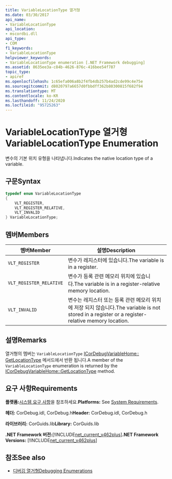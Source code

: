 ```yaml
---
title: VariableLocationType 열거형
ms.date: 03/30/2017
api_name:
- VariableLocationType
api_location:
- mscordbi.dll
api_type:
- COM
f1_keywords:
- VariableLocationType
helpviewer_keywords:
- VariableLocationType enumeration [.NET Framework debugging]
ms.assetid: 8635ee3a-c84b-4626-876c-416bee54f787
topic_type:
- apiref
ms.openlocfilehash: 1c65efa006a8b2f4fb4db257b4ad2cde99c4e75e
ms.sourcegitcommit: d8020797a6657d0fbbdff362b80300815f682f94
ms.translationtype: MT
ms.contentlocale: ko-KR
ms.lasthandoff: 11/24/2020
ms.locfileid: "95725263"
---
```

# <a name="variablelocationtype-enumeration"></a><span data-ttu-id="efa8e-102">VariableLocationType 열거형</span><span class="sxs-lookup"><span data-stu-id="efa8e-102">VariableLocationType Enumeration</span></span>

<span data-ttu-id="efa8e-103">변수의 기본 위치 유형을 나타냅니다.</span><span class="sxs-lookup"><span data-stu-id="efa8e-103">Indicates the native location type of a variable.</span></span>  
  
## <a name="syntax"></a><span data-ttu-id="efa8e-104">구문</span><span class="sxs-lookup"><span data-stu-id="efa8e-104">Syntax</span></span>  
  
```cpp  
typedef enum VariableLocationType  
{  
    VLT_REGISTER,
    VLT_REGISTER_RELATIVE,
    VLT_INVALID  
} VariableLocationType;  
```  
  
## <a name="members"></a><span data-ttu-id="efa8e-105">멤버</span><span class="sxs-lookup"><span data-stu-id="efa8e-105">Members</span></span>  
  
|<span data-ttu-id="efa8e-106">멤버</span><span class="sxs-lookup"><span data-stu-id="efa8e-106">Member</span></span>|<span data-ttu-id="efa8e-107">설명</span><span class="sxs-lookup"><span data-stu-id="efa8e-107">Description</span></span>|  
|------------|-----------------|  
|`VLT_REGISTER`|<span data-ttu-id="efa8e-108">변수가 레지스터에 있습니다.</span><span class="sxs-lookup"><span data-stu-id="efa8e-108">The variable is in a register.</span></span>|  
|`VLT_REGISTER_RELATIVE`|<span data-ttu-id="efa8e-109">변수가 등록 관련 메모리 위치에 있습니다.</span><span class="sxs-lookup"><span data-stu-id="efa8e-109">The variable is in a register-relative memory location.</span></span>|  
|`VLT_INVALID`|<span data-ttu-id="efa8e-110">변수는 레지스터 또는 등록 관련 메모리 위치에 저장 되지 않습니다.</span><span class="sxs-lookup"><span data-stu-id="efa8e-110">The variable is not stored in a register or a register-relative memory location.</span></span>|  
  
## <a name="remarks"></a><span data-ttu-id="efa8e-111">설명</span><span class="sxs-lookup"><span data-stu-id="efa8e-111">Remarks</span></span>  

 <span data-ttu-id="efa8e-112">열거형의 멤버는 `VariableLocationType` [ICorDebugVariableHome:: GetLocationType](icordebugvariablehome-getlocationtype-method.md) 메서드에서 반환 됩니다.</span><span class="sxs-lookup"><span data-stu-id="efa8e-112">A member of the `VariableLocationType` enumeration is returned by the [ICorDebugVariableHome::GetLocationType](icordebugvariablehome-getlocationtype-method.md) method.</span></span>  
  
## <a name="requirements"></a><span data-ttu-id="efa8e-113">요구 사항</span><span class="sxs-lookup"><span data-stu-id="efa8e-113">Requirements</span></span>  

 <span data-ttu-id="efa8e-114">**플랫폼:**[시스템 요구 사항](../../get-started/system-requirements.md)을 참조하세요.</span><span class="sxs-lookup"><span data-stu-id="efa8e-114">**Platforms:** See [System Requirements](../../get-started/system-requirements.md).</span></span>  
  
 <span data-ttu-id="efa8e-115">**헤더:** CorDebug.idl, CorDebug.h</span><span class="sxs-lookup"><span data-stu-id="efa8e-115">**Header:** CorDebug.idl, CorDebug.h</span></span>  
  
 <span data-ttu-id="efa8e-116">**라이브러리:** CorGuids.lib</span><span class="sxs-lookup"><span data-stu-id="efa8e-116">**Library:** CorGuids.lib</span></span>  
  
 <span data-ttu-id="efa8e-117">**.NET Framework 버전:**[!INCLUDE[net_current_v462plus](../../../../includes/net-current-v462plus-md.md)]</span><span class="sxs-lookup"><span data-stu-id="efa8e-117">**.NET Framework Versions:** [!INCLUDE[net_current_v462plus](../../../../includes/net-current-v462plus-md.md)]</span></span>  
  
## <a name="see-also"></a><span data-ttu-id="efa8e-118">참조</span><span class="sxs-lookup"><span data-stu-id="efa8e-118">See also</span></span>

- [<span data-ttu-id="efa8e-119">디버깅 열거형</span><span class="sxs-lookup"><span data-stu-id="efa8e-119">Debugging Enumerations</span></span>](debugging-enumerations.md)

